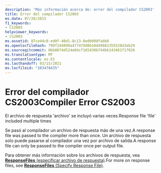 ```yaml
---
description: 'Más información acerca de: error del compilador CS2003'
title: Error del compilador CS2003
ms.date: 07/20/2015
f1_keywords:
- CS2003
helpviewer_keywords:
- CS2003
ms.assetid: 87ce44c8-ed0f-40d1-8c13-8edb998fabb8
ms.openlocfilehash: 799f2d4899a477479d8b10d49682355528d3eb29
ms.sourcegitcommit: 0bb8074d524e0dcf165430b744bb143461f17026
ms.translationtype: MT
ms.contentlocale: es-ES
ms.lasthandoff: 03/15/2021
ms.locfileid: "103478435"
---
```

# <a name="compiler-error-cs2003"></a><span data-ttu-id="88e1f-103">Error del compilador CS2003</span><span class="sxs-lookup"><span data-stu-id="88e1f-103">Compiler Error CS2003</span></span>

<span data-ttu-id="88e1f-104">El archivo de respuesta 'archivo' se incluyó varias veces.</span><span class="sxs-lookup"><span data-stu-id="88e1f-104">Response file 'file' included multiple times</span></span>  
  
 <span data-ttu-id="88e1f-105">Se pasó al compilador un archivo de respuesta más de una vez.</span><span class="sxs-lookup"><span data-stu-id="88e1f-105">A response file was passed to the compiler more than once.</span></span> <span data-ttu-id="88e1f-106">Un archivo de respuesta solo puede pasarse al compilador una vez por archivo de salida.</span><span class="sxs-lookup"><span data-stu-id="88e1f-106">A response file can only be passed to the compiler once per output file.</span></span>  
  
 <span data-ttu-id="88e1f-107">Para obtener más información sobre los archivos de respuesta, vea [ **ResponseFiles** (especificar archivo de respuesta)](../language-reference/compiler-options/miscellaneous.md#responsefiles).</span><span class="sxs-lookup"><span data-stu-id="88e1f-107">For more on response files, see [**ResponseFiles** (Specify Response File)](../language-reference/compiler-options/miscellaneous.md#responsefiles).</span></span>
